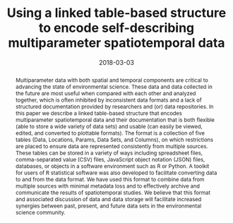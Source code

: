 ---
abstract: "Multiparameter data with both spatial and temporal components are critical to advancing the state of environmental science. These data and data collected in the future are most useful when compared with each other and analyzed together, which is often inhibited by inconsistent data formats and a lack of structured documentation provided by researchers and (or) data repositories. In this paper we describe a linked table-based structure that encodes multiparameter spatiotemporal data and their documentation that is both flexible (able to store a wide variety of data sets) and usable (can easily be viewed, edited, and converted to plottable formats). The format is a collection of five tables (Data, Locations, Params, Data Sets, and Columns), on which restrictions are placed to ensure data are represented consistently from multiple sources. These tables can be stored in a variety of ways including spreadsheet files, comma-separated value (CSV) files, JavaScript object notation (JSON) files, databases, or objects in a software environment such as R or Python. A toolkit for users of R statistical software was also developed to facilitate converting data to and from the data format. We have used this format to combine data from multiple sources with minimal metadata loss and to effectively archive and communicate the results of spatiotemporal studies. We believe that this format and associated discussion of data and data storage will facilitate increased synergies between past, present, and future data sets in the environmental science community."
authors: ["admin", "Ian S. Spooner"]
date: "2018-03-03"
doi: "10.1139/facets-2017-0026"
featured: false
image:
  caption: ""
  focal_point: ""
  preview_only: false
projects: [geoscience, programming]
publication: "FACETS"
publication_short: ""
publication_types: ["2"]
summary: ""
tags: []
title: "Using a linked table-based structure to encode self-describing multiparameter spatiotemporal data"
url_code: ""
url_dataset: ""
url_pdf: "https://www.facetsjournal.com/doi/pdf/10.1139/facets-2017-0026"
url_poster: ""
url_project: ""
url_slides: ""
url_source: ""
url_video: ""
---